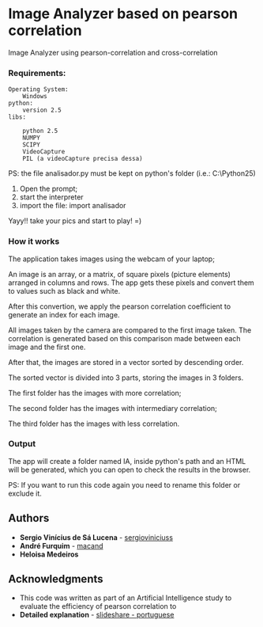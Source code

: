 # Image Analyzer based on pearson correlation
Image Analyzer using pearson-correlation and cross-correlation
### Requirements:
	Operating System:
		Windows
	python:
		version 2.5
	libs:
	
		python 2.5 
		NUMPY 
		SCIPY
		VideoCapture
		PIL (a videoCapture precisa dessa)
PS:
the file analisador.py must be kept on python's folder (i.e.: C:\Python25)
1. Open the prompt;
2. start the interpreter
3. import the file: import analisador

Yayy!! take your pics and start to play! =)

### How it works
The application takes images using the webcam of your laptop;

An image is an array, or a matrix, of square pixels (picture elements) arranged in columns and rows. The app gets these pixels and convert them to values such as black and white.

After this convertion, we apply the pearson correlation coefficient to generate an index for each image.

All images taken by the camera are compared to the first image taken. The correlation is generated based on this comparison made between each image and the first one.

After that, the images are stored in a vector sorted by descending order.

The sorted vector is divided into 3 parts, storing the images in 3 folders.

The first folder has the images with more correlation;

The second folder has the images with intermediary correlation;

The third folder has the images with less correlation.


### Output
The app will create a folder named IA, inside python's path and an HTML will be generated, which you can open to check the results in the browser.

PS:
If you want to run this code again you need to rename this folder or exclude it.

## Authors

* **Sergio Vinícius de Sá Lucena** - [sergioviniciuss](https://github.com/sergioviniciuss)
* **André Furquim** - [macand](https://github.com/mcand)
* **Heloisa Medeiros**

## Acknowledgments

* This code was written as part of an Artificial Intelligence study to evaluate the efficiency of pearson correlation to 
* **Detailed explanation** - [slideshare - portuguese](https://pt.slideshare.net/sergioviniciuss/analisador-de-imagens-usando-o-coeficiente-de-correlao)

